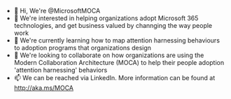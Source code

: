 - 👋 Hi, We're @MicrosoftMOCA
- 👀 We're interested in helping organizations adopt Microsoft 365 technologies, and get business valued by channging the way people work
- 🌱 We're currently learning how to map attention harnessing behaviours to adoption programs that organizations design
- 💞️ We're looking to collaborate on how organizations are using the Modern Collaboration Architecture (MOCA) to help their people adoption 'attention harnessing' behaviors
- 📫 We can be reached via LinkedIn. More information can be found at http://aka.ms/MOCA

<!---
MicrosoftMOCA/MicrosoftMOCA is a ✨ special ✨ repository because its `README.md` (this file) appears on your GitHub profile.
You can click the Preview link to take a look at your changes.
--->
